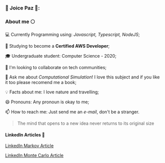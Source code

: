 ### :star2: Joice Paz :star2::


### About me :full_moon:

💻 Currently Programming using: *Javascript, Typescript, NodeJS*;

📝 Studying to become a **Certified AWS Developer**;

🎓 Undergraduate student: Computer Science - 2020;

👯 I'm looking to collaborate on tech communities;

💬 Ask me about *Computational Simulation*! I love this subject and if you like it too please recomend me a book;

💡 Facts about me: I love nature and travelling;

😄 Pronouns: Any pronoun is okay to me;

📫 How to reach me: Just send me an *e-mail*, don't be a stranger.





> The mind that opens to a new idea never returns to its original size

#### LinkedIn Articles 📝

[LinkedIn Markov Article](https://www.linkedin.com/pulse/t%C3%A9cnica-de-simula%C3%A7%C3%A3o-com-processos-decis%C3%A3o-markov-joice-paz/)

[LinkedIn Monte Carlo Article](https://www.linkedin.com/pulse/t%C3%A9cnica-de-simula%C3%A7%C3%A3o-monte-carlo-joice-paz/)

